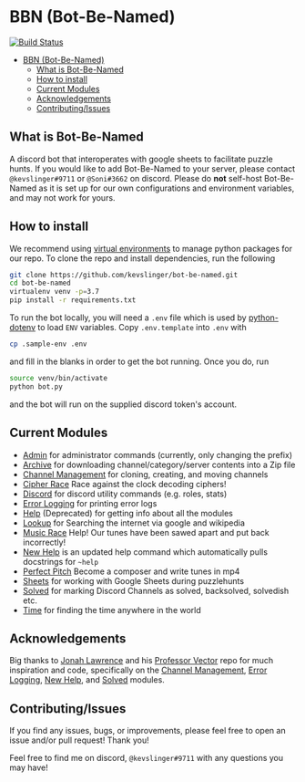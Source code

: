 # BBN (Bot-Be-Named)
[![Build Status](https://travis-ci.com/kevslinger/bot-be-named.svg?branch=main)](https://travis-ci.com/kevslinger/bot-be-named)

- [BBN (Bot-Be-Named)](#bbn-bot-be-named)
  - [What is Bot-Be-Named](#what-is-bot-be-named)
  - [How to install](#how-to-install)
  - [Current Modules](#current-modules)
  - [Acknowledgements](#acknowledgements)
  - [Contributing/Issues](#contributingissues)

## What is Bot-Be-Named

A discord bot that interoperates with google sheets to facilitate puzzle hunts. 
If you would like to add Bot-Be-Named to your server, please contact `@kevslinger#9711` or `@Soni#3662` on discord. 
Please do **not** self-host Bot-Be-Named as it is set up for our own configurations and environment variables, and may not work for yours.


## How to install

We recommend using [virtual environments](https://docs.python.org/3/tutorial/venv.html) to manage python packages for our repo. To clone the repo and install dependencies, run the following

```bash
git clone https://github.com/kevslinger/bot-be-named.git
cd bot-be-named
virtualenv venv -p=3.7
pip install -r requirements.txt
```

To run the bot locally, you will need a `.env` file which is used by [python-dotenv](https://github.com/theskumar/python-dotenv) to load `ENV` variables. Copy `.env.template` into `.env` with  

```bash
cp .sample-env .env
```

and fill in the blanks in order to get the bot running. Once you do, run


```bash
source venv/bin/activate
python bot.py
```

and the bot will run on the supplied discord token's account.


## Current Modules

- [Admin](./modules/admin) for administrator commands (currently, only changing the prefix)
- [Archive](./modules/archive) for downloading channel/category/server contents into a Zip file
- [Channel Management](./modules/channel_management) for cloning, creating, and moving channels  
- [Cipher Race](modules/cipher_race) Race against the clock decoding ciphers!
- [Discord](modules/discord) for discord utility commands (e.g. roles, stats)
- [Error Logging](./modules/error_logging) for printing error logs
- [Help](./modules/help) (Deprecated) for getting info about all the modules  
- [Lookup](./modules/lookup) for Searching the internet via google and wikipedia
- [Music Race](./modules/music_race/) Help! Our tunes have been sawed apart and put back incorrectly!
- [New Help](./modules/new_help) is an updated help command which automatically pulls docstrings for `~help`
- [Perfect Pitch](./modules/perfect_pitch) Become a composer and write tunes in mp4
- [Sheets](./modules/sheets) for working with Google Sheets during puzzlehunts
- [Solved](./modules/solved) for marking Discord Channels as solved, backsolved, solvedish etc.
- [Time](./modules/time) for finding the time anywhere in the world


## Acknowledgements

Big thanks to [Jonah Lawrence](https://github.com/DenverCoder1) and his [Professor Vector](https://github.com/DenverCoder1/professor-vector-discord-bot)
repo for much inspiration and code, specifically on the [Channel Management](./modules/channel_management), [Error Logging](./modules/error_logging), [New Help](./modules/new_help), and [Solved](./modules/solved) modules. 

## Contributing/Issues

If you find any issues, bugs, or improvements, please feel free to open an issue and/or pull request! Thank you!

Feel free to find me on discord, `@kevslinger#9711` with any questions you may have!
